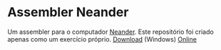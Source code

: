 # Assembler Neander

Um assembler para o computador [Neander](https://www.inf.ufrgs.br/arq/wiki/doku.php?id=neander).
Este repositório foi criado apenas como um exercício próprio.
[Download](https://www.inf.ufrgs.br/arq/wiki/lib/exe/fetch.php?media=wneander.zip) (Windows)
[Online](https://www.inf.ufrgs.br/~johann/neander2024/)
